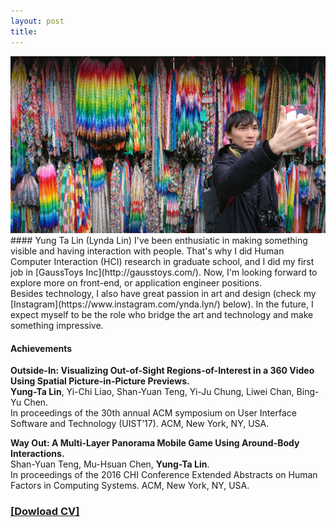 ```yaml
---
layout: post
title: 
---
```


<img src="../assets/img/LyndaBanner.jpg">
#### Yung Ta Lin (Lynda Lin)
I've been enthusiatic in making something visible and having interaction with people. 
That's why I did Human Computer Interaction (HCI) research in graduate school, and I did my first job in [GaussToys Inc](http://gausstoys.com/).
Now, I'm looking forward to explore more on front-end, or application engineer positions.  
<br>
Besides technology, I also have great passion in art and design (check my [Instagram](https://www.instagram.com/ynda.lyn/) below). 
In the future, I expect myself to be the role who bridge the art and technology and make something impressive. 

#### Achievements
**Outside-In: Visualizing Out-of-Sight Regions-of-Interest in a 360 Video Using Spatial Picture-in-Picture Previews.** <br>
**Yung-Ta Lin**, Yi-Chi Liao, Shan-Yuan Teng, Yi-Ju Chung, Liwei Chan, Bing-Yu Chen. <br>
In proceedings of the 30th annual ACM symposium on User Interface Software and Technology (UIST’17). ACM, New York, NY, USA.

**Way Out: A Multi-Layer Panorama Mobile Game Using Around-Body Interactions.** <br>
Shan-Yuan Teng, Mu-Hsuan Chen, **Yung-Ta Lin**. <br>
In proceedings of the 2016 CHI Conference Extended Abstracts on Human Factors in Computing Systems. ACM, New York, NY, USA.

### [[Dowload CV]](../assets/LyndaCV2019.pdf) 